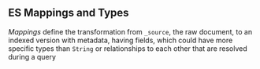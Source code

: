 ## ES Mappings and Types

_Mappings_ define the transformation from `_source`, the raw document, to an indexed version with metadata, having fields, which could have more specific types than `String` or relationships to each other that are resolved during a query
